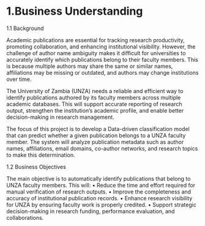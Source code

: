 # 1.Business Understanding

1.1 Background

Academic publications are essential for tracking research productivity, promoting collaboration, and enhancing institutional visibility. However, the challenge of author name ambiguity makes it difficult for universities to accurately identify which publications belong to their faculty members. This is because multiple authors may share the same or similar names, affiliations may be missing or outdated, and authors may change institutions over time.

The University of Zambia (UNZA) needs a reliable and efficient way to identify publications authored by its faculty members across multiple academic databases. This will support accurate reporting of research output, strengthen the institution’s academic profile, and enable better decision-making in research management.

The focus of this project is to develop a Data-driven classification model that can predict whether a given publication belongs to a UNZA faculty member. The system will analyze publication metadata such as author names, affiliations, email domains, co-author networks, and research topics to make this determination.

1.2 Business Objectives

The main objective is to automatically identify publications that belong to UNZA faculty members. This will:
•	Reduce the time and effort required for manual verification of research outputs.
•	Improve the completeness and accuracy of institutional publication records.
•	Enhance research visibility for UNZA by ensuring faculty work is properly credited.
•	Support strategic decision-making in research funding, performance evaluation, and collaborations.

